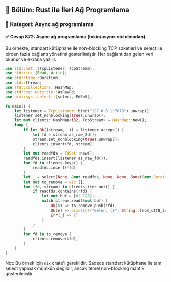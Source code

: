 ## 📘 Bölüm: Rust ile İleri Ağ Programlama
### 🔹 Kategori: Async ağ programlama
#### ✅ Cevap 872: Async ağ programlama (tokio/async-std olmadan)

Bu örnekte, standart kütüphane ile non-blocking TCP soketleri ve select ile birden fazla bağlantı yönetimi gösterilmiştir. Her bağlantıdan gelen veri okunur ve ekrana yazılır.

```rust
use std::net::{TcpListener, TcpStream};
use std::io::{Read, Write};
use std::time::Duration;
use std::thread;
use std::collections::HashMap;
use std::os::unix::io::AsRawFd;
use nix::sys::select::{select, FdSet};

fn main() {
    let listener = TcpListener::bind("127.0.0.1:7879").unwrap();
    listener.set_nonblocking(true).unwrap();
    let mut clients: HashMap<i32, TcpStream> = HashMap::new();
    loop {
        if let Ok((stream, _)) = listener.accept() {
            let fd = stream.as_raw_fd();
            stream.set_nonblocking(true).unwrap();
            clients.insert(fd, stream);
        }
        let mut readfds = FdSet::new();
        readfds.insert(listener.as_raw_fd());
        for fd in clients.keys() {
            readfds.insert(*fd);
        }
        let _ = select(None, &mut readfds, None, None, Some(&mut Duration::from_millis(100)));
        let mut to_remove = vec![];
        for (fd, stream) in clients.iter_mut() {
            if readfds.contains(*fd) {
                let mut buf = [0; 128];
                match stream.read(&mut buf) {
                    Ok(0) => to_remove.push(*fd),
                    Ok(n) => println!("Gelen: {}", String::from_utf8_lossy(&buf[..n])),
                    Err(_) => {}
                }
            }
        }
        for fd in to_remove {
            clients.remove(&fd);
        }
    }
}
```
Not: Bu örnek için `nix` crate'i gereklidir. Sadece standart kütüphane ile tam select yapmak mümkün değildir, ancak temel non-blocking mantık gösterilmiştir.
